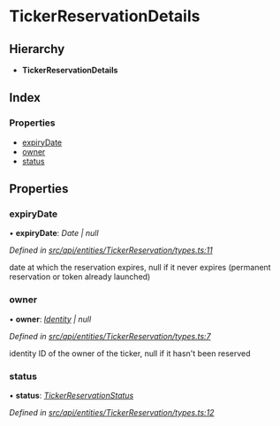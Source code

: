 # TickerReservationDetails

## Hierarchy

* **TickerReservationDetails**

## Index

### Properties

* [expiryDate](tickerreservationdetails.md#expirydate)
* [owner](tickerreservationdetails.md#owner)
* [status](tickerreservationdetails.md#status)

## Properties

### expiryDate

• **expiryDate**: _Date \| null_

_Defined in_ [_src/api/entities/TickerReservation/types.ts:11_](https://github.com/PolymathNetwork/polymesh-sdk/blob/a0872cf4/src/api/entities/TickerReservation/types.ts#L11)

date at which the reservation expires, null if it never expires \(permanent reservation or token already launched\)

### owner

• **owner**: [_Identity_](../classes/identity.md) _\| null_

_Defined in_ [_src/api/entities/TickerReservation/types.ts:7_](https://github.com/PolymathNetwork/polymesh-sdk/blob/a0872cf4/src/api/entities/TickerReservation/types.ts#L7)

identity ID of the owner of the ticker, null if it hasn't been reserved

### status

• **status**: [_TickerReservationStatus_](../enums/tickerreservationstatus.md)

_Defined in_ [_src/api/entities/TickerReservation/types.ts:12_](https://github.com/PolymathNetwork/polymesh-sdk/blob/a0872cf4/src/api/entities/TickerReservation/types.ts#L12)

